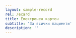 ```yaml
---
layout: sample-record
rel: /ecard
title: Електронен картон
subtitle: 'За всички пациенти'
description: ''
---
```

